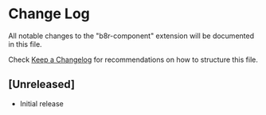 # Change Log

All notable changes to the "b8r-component" extension will be documented in this file.

Check [Keep a Changelog](http://keepachangelog.com/) for recommendations on how to structure this file.

## [Unreleased]

- Initial release